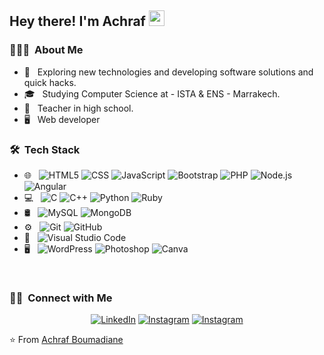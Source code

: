 <h2> Hey there! I'm Achraf <img with="25" height="25" src="https://user-images.githubusercontent.com/1303154/88677602-1635ba80-d120-11ea-84d8-d263ba5fc3c0.gif" > </h2> 

<h3> 👨🏻‍💻 &nbsp;About Me </h3>

- 🤔 &nbsp; Exploring new technologies and developing software solutions and quick hacks.
- 🎓 &nbsp; Studying Computer Science at - ISTA & ENS - Marrakech.
- 💼 &nbsp; Teacher in high school.
- 🖥  &nbsp; Web developer

<h3> 🛠 &nbsp;Tech Stack</h3>

- 🌐 &nbsp;
  ![HTML5](https://img.shields.io/badge/-HTML5-333333?style=flat&logo=HTML5)
  ![CSS](https://img.shields.io/badge/-CSS-333333?style=flat&logo=CSS3&logoColor=1572B6)
  ![JavaScript](https://img.shields.io/badge/-JavaScript-333333?style=flat&logo=javascript)
  ![Bootstrap](https://img.shields.io/badge/-Bootstrap-333333?style=flat&logo=bootstrap&logoColor=563D7C)
  ![PHP](https://img.shields.io/badge/-PHP-333333?style=flat&logo=PHP)
  ![Node.js](https://img.shields.io/badge/-Node.js-333333?style=flat&logo=node.js)
  ![Angular](https://img.shields.io/badge/-Angular-333333?style=flat&logo=Angular)
- 💻 &nbsp;
  ![C](https://img.shields.io/badge/-C-333333?style=flat&logo=C)
  ![C++](https://img.shields.io/badge/-C++-333333?style=flat&logo=C%2B%2B&logoColor=00599C)
  ![Python](https://img.shields.io/badge/-Python-333333?style=flat&logo=python)
  ![Ruby](https://img.shields.io/badge/-Ruby-333333?style=flat&logo=Ruby)
- 🛢 &nbsp;
  ![MySQL](https://img.shields.io/badge/-MySQL-333333?style=flat&logo=mysql)
  ![MongoDB](https://img.shields.io/badge/-MongoDB-333333?style=flat&logo=mongodb)
- ⚙️ &nbsp;
  ![Git](https://img.shields.io/badge/-Git-333333?style=flat&logo=git)
  ![GitHub](https://img.shields.io/badge/-GitHub-333333?style=flat&logo=github)
- 🔧 &nbsp;
  ![Visual Studio Code](https://img.shields.io/badge/-Visual%20Studio%20Code-333333?style=flat&logo=visual-studio-code&logoColor=007ACC)
- 🖥 &nbsp;
  ![WordPress](https://img.shields.io/badge/-WordPress-333333?style=flat&logo=WordPress)
  ![Photoshop](https://img.shields.io/badge/-Photoshop-333333?style=flat&logo=adobe-photoshop)
  ![Canva](https://img.shields.io/badge/-Canva-333333?style=flat&logo=Canva)

<br/>

<h3> 🤝🏻 &nbsp;Connect with Me </h3>

<p align="center">
<a href="https://www.linkedin.com/in/achraf-boumadiane"><img alt="LinkedIn" src="https://img.shields.io/badge/LinkedIn-achrafboumadiane-blue?style=flat-square&logo=linkedin"></a>
<a href="https://twitter.com/AchrafBoumadian"><img alt="Instagram" src="https://img.shields.io/badge/Twitter-achrafboumadiane-blue?style=flat-square&logo=twitter"></a>
<a href="https://www.instagram.com/achrafboumadiane/"><img alt="Instagram" src="https://img.shields.io/badge/Instagram-achrafboumadiane-blue?style=flat-square&logo=instagram"></a>
</p>

⭐️ From [Achraf Boumadiane](https://github.com/AchrafBoumadiane)
